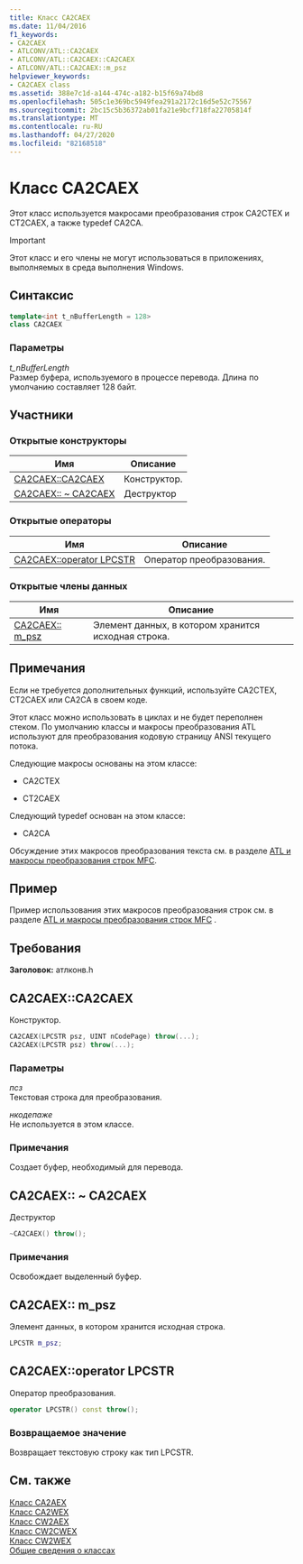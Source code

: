 ```yaml
---
title: Класс CA2CAEX
ms.date: 11/04/2016
f1_keywords:
- CA2CAEX
- ATLCONV/ATL::CA2CAEX
- ATLCONV/ATL::CA2CAEX::CA2CAEX
- ATLCONV/ATL::CA2CAEX::m_psz
helpviewer_keywords:
- CA2CAEX class
ms.assetid: 388e7c1d-a144-474c-a182-b15f69a74bd8
ms.openlocfilehash: 505c1e369bc5949fea291a2172c16d5e52c75567
ms.sourcegitcommit: 2bc15c5b36372ab01fa21e9bcf718fa22705814f
ms.translationtype: MT
ms.contentlocale: ru-RU
ms.lasthandoff: 04/27/2020
ms.locfileid: "82168518"
---
```

# <a name="ca2caex-class"></a>Класс CA2CAEX

Этот класс используется макросами преобразования строк CA2CTEX и CT2CAEX, а также typedef CA2CA.

> [!IMPORTANT]
> Этот класс и его члены не могут использоваться в приложениях, выполняемых в среда выполнения Windows.

## <a name="syntax"></a>Синтаксис

```cpp
template<int t_nBufferLength = 128>
class CA2CAEX
```

### <a name="parameters"></a>Параметры

*t_nBufferLength*<br/>
Размер буфера, используемого в процессе перевода. Длина по умолчанию составляет 128 байт.

## <a name="members"></a>Участники

### <a name="public-constructors"></a>Открытые конструкторы

|Имя|Описание|
|----------|-----------------|
|[CA2CAEX::CA2CAEX](#ca2caex)|Конструктор.|
|[CA2CAEX:: ~ CA2CAEX](#dtor)|Деструктор|

### <a name="public-operators"></a>Открытые операторы

|Имя|Описание|
|----------|-----------------|
|[CA2CAEX::operator LPCSTR](#operator_lpcstr)|Оператор преобразования.|

### <a name="public-data-members"></a>Открытые члены данных

|Имя|Описание|
|----------|-----------------|
|[CA2CAEX:: m_psz](#m_psz)|Элемент данных, в котором хранится исходная строка.|

## <a name="remarks"></a>Примечания

Если не требуется дополнительных функций, используйте CA2CTEX, CT2CAEX или CA2CA в своем коде.

Этот класс можно использовать в циклах и не будет переполнен стеком. По умолчанию классы и макросы преобразования ATL используют для преобразования кодовую страницу ANSI текущего потока.

Следующие макросы основаны на этом классе:

- CA2CTEX

- CT2CAEX

Следующий typedef основан на этом классе:

- CA2CA

Обсуждение этих макросов преобразования текста см. в разделе [ATL и макросы преобразования строк MFC](string-conversion-macros.md).

## <a name="example"></a>Пример

Пример использования этих макросов преобразования строк см. в разделе [ATL и макросы преобразования строк MFC](string-conversion-macros.md) .

## <a name="requirements"></a>Требования

**Заголовок:** атлконв.h

## <a name="ca2caexca2caex"></a><a name="ca2caex"></a>CA2CAEX::CA2CAEX

Конструктор.

```cpp
CA2CAEX(LPCSTR psz, UINT nCodePage) throw(...);
CA2CAEX(LPCSTR psz) throw(...);
```

### <a name="parameters"></a>Параметры

*псз*<br/>
Текстовая строка для преобразования.

*нкодепаже*<br/>
Не используется в этом классе.

### <a name="remarks"></a>Примечания

Создает буфер, необходимый для перевода.

## <a name="ca2caexca2caex"></a><a name="dtor"></a>CA2CAEX:: ~ CA2CAEX

Деструктор

```cpp
~CA2CAEX() throw();
```

### <a name="remarks"></a>Примечания

Освобождает выделенный буфер.

## <a name="ca2caexm_psz"></a><a name="m_psz"></a>CA2CAEX:: m_psz

Элемент данных, в котором хранится исходная строка.

```cpp
LPCSTR m_psz;
```

## <a name="ca2caexoperator-lpcstr"></a><a name="operator_lpcstr"></a>CA2CAEX::operator LPCSTR

Оператор преобразования.

```cpp
operator LPCSTR() const throw();
```

### <a name="return-value"></a>Возвращаемое значение

Возвращает текстовую строку как тип LPCSTR.

## <a name="see-also"></a>См. также

[Класс CA2AEX](../../atl/reference/ca2aex-class.md)<br/>
[Класс CA2WEX](../../atl/reference/ca2wex-class.md)<br/>
[Класс CW2AEX](../../atl/reference/cw2aex-class.md)<br/>
[Класс CW2CWEX](../../atl/reference/cw2cwex-class.md)<br/>
[Класс CW2WEX](../../atl/reference/cw2wex-class.md)<br/>
[Общие сведения о классах](../../atl/atl-class-overview.md)
